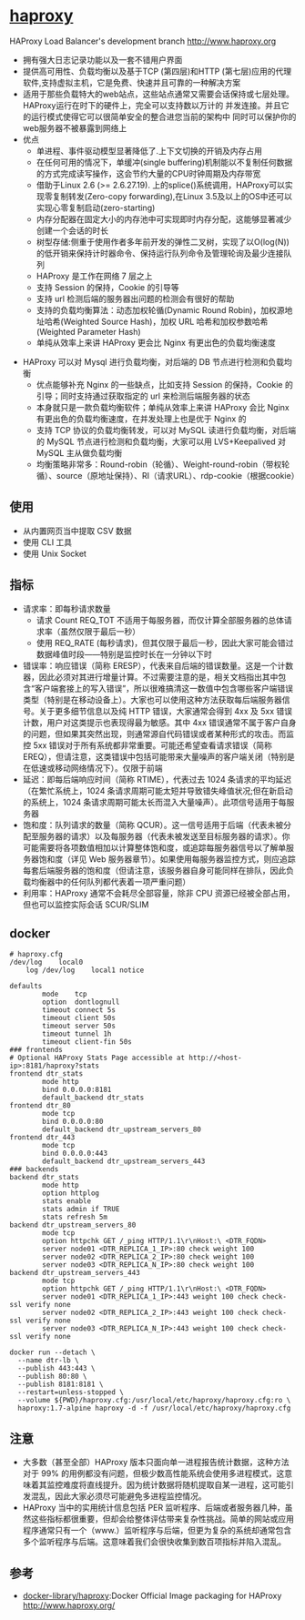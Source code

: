 # [haproxy](https://github.com/haproxy/haproxy)

HAProxy Load Balancer's development branch <http://www.haproxy.org>

* 拥有强大日志记录功能以及一套不错用户界面
* 提供高可用性、负载均衡以及基于TCP (第四层)和HTTP (第七层)应用的代理软件,支持虚拟主机，它是免费、快速并且可靠的一种解决方案
* 适用于那些负载特大的web站点，这些站点通常又需要会话保持或七层处理。HAProxy运行在时下的硬件上，完全可以支持数以万计的 并发连接。并且它的运行模式使得它可以很简单安全的整合进您当前的架构中
同时可以保护你的web服务器不被暴露到网络上
* 优点
  - 单进程、事件驱动模型显著降低了.上下文切换的开销及内存占用
  - 在任何可用的情况下，单缓冲(single buffering)机制能以不复制任何数据的方式完成读写操作，这会节约大量的CPU时钟周期及内存带宽
  - 借助于Linux 2.6 (>= 2.6.27.19). 上的splice()系统调用，HAProxy可以实现零复制转发(Zero-copy forwarding),在Linux 3.5及以上的OS中还可以实现心零复制启动(zero-starting)
  - 内存分配器在固定大小的内存池中可实现即时内存分配，这能够显著减少创建一个会话的时长
  - 树型存储:侧重于使用作者多年前开发的弹性二叉树，实现了以O(log(N))的低开销来保持计时器命令、保持运行队列命令及管理轮询及最少连接队列
  * HAProxy 是工作在网络 7 层之上
  * 支持 Session 的保持，Cookie 的引导等
  * 支持 url 检测后端的服务器出问题的检测会有很好的帮助
  * 支持的负载均衡算法：动态加权轮循(Dynamic Round Robin)，加权源地址哈希(Weighted Source Hash)，加权 URL 哈希和加权参数哈希(Weighted Parameter Hash)
  * 单纯从效率上来讲 HAProxy 更会比 Nginx 有更出色的负载均衡速度
+ HAProxy 可以对 Mysql 进行负载均衡，对后端的 DB 节点进行检测和负载均衡
  - 优点能够补充 Nginx 的一些缺点，比如支持 Session 的保持，Cookie 的引导；同时支持通过获取指定的 url 来检测后端服务器的状态
  - 本身就只是一款负载均衡软件；单纯从效率上来讲 HAProxy 会比 Nginx 有更出色的负载均衡速度，在并发处理上也是优于 Nginx 的
  - 支持 TCP 协议的负载均衡转发，可以对 MySQL 读进行负载均衡，对后端的 MySQL 节点进行检测和负载均衡，大家可以用 LVS+Keepalived 对 MySQL 主从做负载均衡
  - 均衡策略非常多：Round-robin（轮循）、Weight-round-robin（带权轮循）、source（原地址保持）、RI（请求URL）、rdp-cookie（根据cookie）

## 使用

* 从内置网页当中提取 CSV 数据
* 使用 CLI 工具
* 使用 Unix Socket

## 指标

* 请求率：即每秒请求数量
  - 请求 Count REQ_TOT 不适用于每服务器，而仅计算全部服务器的总体请求率（虽然仅限于最后一秒）
  - 使用 REQ_RATE (每秒请求)，但其仅限于最后一秒，因此大家可能会错过数据峰值时段——特别是监控时长在一分钟以下时
* 错误率：响应错误（简称 ERESP），代表来自后端的错误数量。这是一个计数器，因此必须对其进行增量计算。不过需要注意的是，相关文档指出其中包含“客户端套接上的写入错误”，所以很难搞清这一数值中包含哪些客户端错误类型（特别是在移动设备上）。大家也可以使用这种方法获取每后端服务器信号。关于更多细节信息以及纯 HTTP 错误，大家通常会得到 4xx 及 5xx 错误计数，用户对这类提示也表现得最为敏感。其中 4xx 错误通常不属于客户自身的问题，但如果其突然出现，则通常源自代码错误或者某种形式的攻击。而监控 5xx 错误对于所有系统都非常重要。可能还希望查看请求错误（简称 EREQ），但请注意，这类错误中包括可能带来大量噪声的客户端关闭（特别是在低速或移动网络情况下）。仅限于前端
* 延迟：即每后端响应时间（简称 RTIME），代表过去 1024 条请求的平均延迟（在繁忙系统上，1024 条请求周期可能太短并导致错失峰值状况;但在新启动的系统上，1024 条请求周期可能太长而混入大量噪声）。此项信号适用于每服务器
* 饱和度：队列请求的数量（简称 QCUR）。这一信号适用于后端（代表未被分配至服务器的请求）以及每服务器（代表未被发送至目标服务器的请求）。你可能需要将各项数值相加以计算整体饱和度，或追踪每服务器信号以了解单服务器饱和度（详见 Web 服务器章节）。如果使用每服务器监控方式，则应追踪每套后端服务器的饱和度（但请注意，该服务器自身可能同样在排队，因此负载均衡器中的任何队列都代表着一项严重问题）
* 利用率：HAProxy 通常不会耗尽全部容量，除非 CPU 资源已经被全部占用，但也可以监控实际会话 SCUR/SLIM

## docker

```
# haproxy.cfg
/dev/log    local0
    log /dev/log    local1 notice

defaults
        mode    tcp
        option  dontlognull
        timeout connect 5s
        timeout client 50s
        timeout server 50s
        timeout tunnel 1h
        timeout client-fin 50s
### frontends
# Optional HAProxy Stats Page accessible at http://<host-ip>:8181/haproxy?stats
frontend dtr_stats
        mode http
        bind 0.0.0.0:8181
        default_backend dtr_stats
frontend dtr_80
        mode tcp
        bind 0.0.0.0:80
        default_backend dtr_upstream_servers_80
frontend dtr_443
        mode tcp
        bind 0.0.0.0:443
        default_backend dtr_upstream_servers_443
### backends
backend dtr_stats
        mode http
        option httplog
        stats enable
        stats admin if TRUE
        stats refresh 5m
backend dtr_upstream_servers_80
        mode tcp
        option httpchk GET /_ping HTTP/1.1\r\nHost:\ <DTR_FQDN>
        server node01 <DTR_REPLICA_1_IP>:80 check weight 100
        server node02 <DTR_REPLICA_2_IP>:80 check weight 100
        server node03 <DTR_REPLICA_N_IP>:80 check weight 100
backend dtr_upstream_servers_443
        mode tcp
        option httpchk GET /_ping HTTP/1.1\r\nHost:\ <DTR_FQDN>
        server node01 <DTR_REPLICA_1_IP>:443 weight 100 check check-ssl verify none
        server node02 <DTR_REPLICA_2_IP>:443 weight 100 check check-ssl verify none
        server node03 <DTR_REPLICA_N_IP>:443 weight 100 check check-ssl verify none

docker run --detach \
  --name dtr-lb \
  --publish 443:443 \
  --publish 80:80 \
  --publish 8181:8181 \
  --restart=unless-stopped \
  --volume ${PWD}/haproxy.cfg:/usr/local/etc/haproxy/haproxy.cfg:ro \
  haproxy:1.7-alpine haproxy -d -f /usr/local/etc/haproxy/haproxy.cfg
```

## 注意

* 大多数（甚至全部）HAProxy 版本只面向单一进程报告统计数据，这种方法对于 99% 的用例都没有问题，但极少数高性能系统会使用多进程模式，这意味着其监控难度将直线提升。因为统计数据将随机提取自某一进程，这可能引发混乱，因此大家必须尽可能避免多进程监控情况。
* HAProxy 当中的实用统计信息包括 PER 监听程序、后端或者服务器几种，虽然这些指标都很重要，但却会给整体评估带来复杂性挑战。简单的网站或应用程序通常只有一个（www.）监听程序与后端，但更为复杂的系统却通常包含多个监听程序与后端。这意味着我们会很快收集到数百项指标并陷入混乱。

## 参考

* [docker-library/haproxy](https://github.com/docker-library/haproxy):Docker Official Image packaging for HAProxy <http://www.haproxy.org/>
